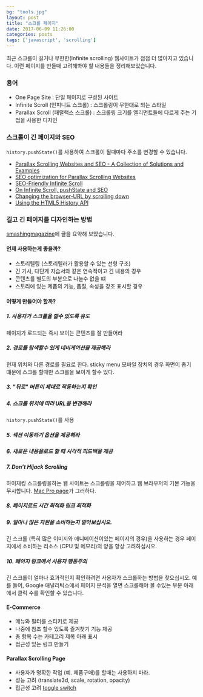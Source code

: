 ```yaml
---
bg: "tools.jpg"
layout: post
title: "스크롤 페이지"
date: 2017-06-09 11:26:00
categories: posts
tags: ['javascript', 'scrolling']
---
```


최근 스크롤이 길거나 무한한(Infinite scrolling) 웹사이트가 점점 더 많아지고 있습니다.
이런 페이지를 만들때 고려해봐야 할 내용들을 정리해보았습니다.

### 용어
- One Page Site : 단일 페이지로 구성된 사이트
- Infinite Scroll (인피니트 스크롤) : 스크롤링이 무한대로 되는 스타일
- Parallax Scroll (패럴랙스 스크롤) : 스크롤링 크기를 엘리먼트들에 다르게 주는 기법을 사용한 디자인

### 스크롤이 긴 페이지와 SEO
`history.pushState()`를 사용하여 스크롤이 될때마다 주소를 변경할 수 있습니다.

- [Parallax Scrolling Websites and SEO - A Collection of Solutions and Examples](https://moz.com/blog/parallax-scrolling-websites-and-seo-a-collection-of-solutions-and-examples)
- [SEO optimization for Parallax Scrolling Websites](http://www.awwwards.com/seo-optimization-for-parallax-scrolling-websites.html)
- [SEO-Friendly Infinite Scroll](http://www.sitepoint.com/seo-friendly-infinite-scroll/)
- [On Infinite Scroll, pushState and SEO](https://builtvisible.com/on-infinite-scroll-pushstate/)
- [Changing the browser-URL by scrolling down](http://forums.asp.net/t/2042240.aspx?Changing+the+browser+URL+by+scrolling+down+)
- [Using the HTML5 History API](https://css-tricks.com/using-the-html5-history-api/)

### 길고 긴 페이지를 디자인하는 방법
[smashingmagazine](https://www.smashingmagazine.com/2017/05/long-scrolling/)에 글을 요약해 보았습니다.

#### 언제 사용하는게 좋을까?
- 스토리텔링 (스토리텔러가 활용할 수 있는 선형 구조)
- 긴 기사, 다단계 자습서와 같은 연속적이고 긴 내용의 경우
- 콘텐츠를 별도의 부분으로 나눌수 없을 떄
- 스토리에 있는 제품의 기능, 품질, 속성을 강조 표시할 경우

#### 어떻게 만들어야 할까?
##### 1. 사용자가 스크롤을 할수 있도록 유도
페이지가 로드되는 즉시 보이는 콘텐츠를 잘 만들어라

##### 2. 경로를 탐색할수 있게 네비게이션을 제공해라
현재 위치와 다른 경로를 필요로 한다. sticky menu
모바일 장치의 경우 화면이 좁기 떄문에 스크롤 할때만 스크롤을 보이게 할수 있다.

##### 3. "뒤로" 버튼이 제대로 작동하는지 확인

##### 4. 스크롤 위치에 따라 URL을 변경해라
`history.pushState()`를 사용

##### 5. 섹션 이동하기 옵션을 제공해라

##### 6. 새로운 내용을로드 할 때 시각적 피드백을 제공

##### 7. Don’t Hijack Scrolling
하이재킹 스크롤링을하는 웹 사이트는 스크롤링을 제어하고 웹 브라우저의 기본 기능을 무시합니다.
[Mac Pro page](https://www.apple.com/mac-pro/)가 그러하다.

##### 8. 페이지로드 시간 최적화 링크 최적화

##### 9. 얼마나 많은 자원을 소비하는지 알아보십시오.
긴 스크롤 (특히 많은 이미지와 애니메이션이있는 페이지의 경우)을 사용하는 경우 페이지에서 소비하는 리소스 (CPU 및 메모리)의 양을 항상 고려하십시오.

##### 10. 페이지 링크에서 사용자 행동주의
긴 스크롤이 얼마나 효과적인지 확인하려면 사용자가 스크롤하는 방법을 찾으십시오.
예를 들어, Google 애널리틱스에서 페이지 분석을 열면 스크롤해야 볼 수있는 부분 아래에서 클릭 수를 확인할 수 있습니다.

#### E-Commerce
- 메뉴와 필터를 스티키로 제공
- 나중에 참조 할수 있도록 즐겨찾기 기능 제공
- 총 항목 수는 카테고리 제목 아래 표시
- 접근성 있는 링크 만들기

#### Parallax Scrolling Page
- 사용자가 명확한 작업 (예. 제품구매)를 할때는 사용하지 마라.
- 성능 고려 (translate3d, scale, rotation, opacity)
- 접근성 고려 [toggle switch](https://codepen.io/nattarnoff/pen/JoMxpK)
